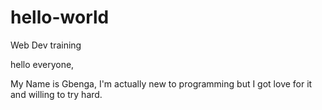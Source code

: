 # hello-world
Web Dev training

hello everyone,

My Name is Gbenga, I'm actually new to programming but I got love for it and willing to try hard.
